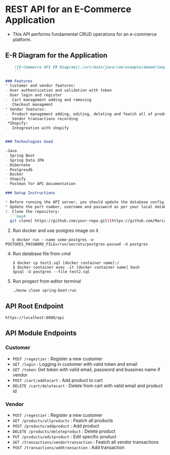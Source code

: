 # REST API for an E-Commerce Application

- This API performs fundamental CRUD operations for an e-commerce platform.
## E-R Diagram for the Application

 ```markdown
     ![E-Commerce API ER Diagram](./src/main/java/com/example/demod/images/Database ER diagram (crow's foot) (1).png)
     ```

### Features
* Customer and vendor features:
- User authentication and validation with token
- User login and register
-  Cart management adding and removing
-  Checkout managemnt
* Vendor features:
-  Product management adding, editing, deleting and featch all of products by vendor
-  Vendor transactions recording
  *Shopify:
-  Integreation with shopify


### Technologies Used

-Java
- Spring Boot
- Spring Data JPA
- Hibernate
- Postgresdb
- Docker
- Shopify
- Postman for API documentation

### Setup Instructions

* Before running the API server, you should update the database config inside the [application.properties](demod\src\main\resources\application.properties) file. 
* Update the port number, username and password as per your local database config.
1. Clone the repository:
   ```bash
   git clone[ https://github.com/your-repo.git](https://github.com/Mariamm1234/Demod.git)
   ```
2. Run docker and use postgres image on it
```
   $ docker run --name some-postgres -e POSTGRES_PASSWORD_FILE=/run/secrets/postgres-passwd -d postgres
   ```
4. Run database file from cmd
   ```
   $ docker cp test2.sql [docker container name]:/
   $ docker container exec -it [docker container name] bash
   $psql -U postgres --file test2.sql
   ```
5. Run progect from editor terminal
   ```
   ./mvnw clean spring-boot:run 
   ```
## API Root Endpoint

`https://localhost:8080/api`
   
## API Module Endpoints

### Customer

* `POST /regestier` : Register a new customer
* `GET /login` : Logging in customer with valid token and email
* `GET /token`: Get token with valid email, password and bussines name if vendor
* `POST /cart/addtocart` : Add product to cart
* `DELETE /cart/deletecart` : Delete from cart with valid email and product id

### Vendor

* `POST /regestier` : Register a new customer
* `GET /products/allproducts` : Featch all products
* `POST /products/addproduct` : Add product 
* `DELETE /products/deleteproduct` : Delete product
* `PUT /products/editproduct` : Edit specific product
* `GET /transactions/vendortransaction` : Featch all vendor transactions
* `POST /transactions/addtransaction` : Add transaction

    
